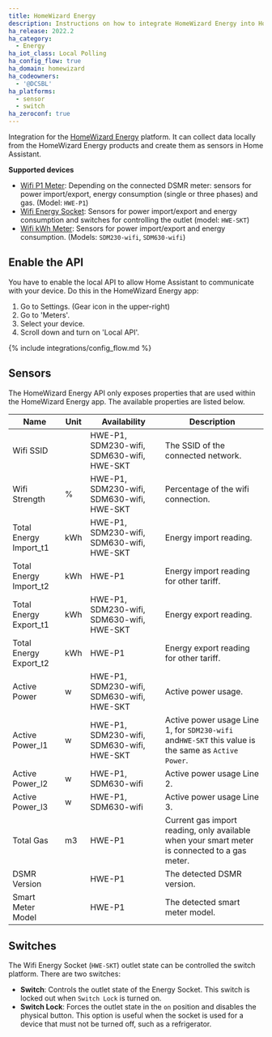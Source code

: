 ```yaml
---
title: HomeWizard Energy
description: Instructions on how to integrate HomeWizard Energy into Home Assistant.
ha_release: 2022.2
ha_category:
  - Energy
ha_iot_class: Local Polling
ha_config_flow: true
ha_domain: homewizard
ha_codeowners:
  - '@DCSBL'
ha_platforms:
  - sensor
  - switch
ha_zeroconf: true
---
```


Integration for the [HomeWizard Energy](https://www.homewizard.nl/energy) platform. It can collect data locally from the HomeWizard Energy products and create them as sensors in Home Assistant.

**Supported devices**

- [Wifi P1 Meter](https://www.homewizard.nl/p1-meter): Depending on the connected DSMR meter: sensors for power import/export, energy consumption (single or three phases) and gas. (Model: `HWE-P1`)
- [Wifi Energy Socket](https://www.homewizard.nl/energy-socket): Sensors for power import/export and energy consumption and switches for controlling the outlet (model: `HWE-SKT`)
- [Wifi kWh Meter](https://www.homewizard.nl/kwh-meter): Sensors for power import/export and energy consumption. (Models: `SDM230-wifi`, `SDM630-wifi`)

## Enable the API

You have to enable the local API to allow Home Assistant to communicate with your device. Do this in the HomeWizard Energy app:

  1. Go to Settings. (Gear icon in the upper-right)
  2. Go to 'Meters'.
  3. Select your device.
  4. Scroll down and turn on 'Local API'.

{% include integrations/config_flow.md %}

## Sensors

The HomeWizard Energy API only exposes properties that are used within the HomeWizard Energy app. The available properties are listed below.

| Name | Unit | Availability | Description |
| --- | --- | --- | --- |
| Wifi SSID | | HWE-P1, SDM230-wifi, SDM630-wifi, HWE-SKT | The SSID of the connected network. |
| Wifi Strength | % | HWE-P1, SDM230-wifi, SDM630-wifi, HWE-SKT | Percentage of the wifi connection. |
| Total Energy Import_t1 | kWh | HWE-P1, SDM230-wifi, SDM630-wifi, HWE-SKT | Energy import reading. |
| Total Energy Import_t2 | kWh | HWE-P1 | Energy import reading for other tariff. |
| Total Energy Export_t1 | kWh | HWE-P1, SDM230-wifi, SDM630-wifi, HWE-SKT | Energy export reading. |
| Total Energy Export_t2 | kWh | HWE-P1 | Energy export reading for other tariff. |
| Active Power | w | HWE-P1, SDM230-wifi, SDM630-wifi, HWE-SKT | Active power usage. |
| Active Power_l1 | w | HWE-P1, SDM230-wifi, SDM630-wifi, HWE-SKT | Active power usage Line 1, for `SDM230-wifi` and`HWE-SKT` this value is the same as `Active Power`. |
| Active Power_l2 | w | HWE-P1, SDM630-wifi | Active power usage Line 2. |
| Active Power_l3 | w | HWE-P1, SDM630-wifi | Active power usage Line 3. |
| Total Gas | m3 | HWE-P1 | Current gas import reading, only available when your smart meter is connected to a gas meter. |
| DSMR Version | | HWE-P1 | The detected DSMR version. |
| Smart Meter Model | | HWE-P1 | The detected smart meter model. |

## Switches

The Wifi Energy Socket (`HWE-SKT`) outlet state can be controlled the switch platform. There are two switches:

- **Switch**: Controls the outlet state of the Energy Socket. This switch is locked out when `Switch Lock` is turned on. 
- **Switch Lock**: Forces the outlet state in the `on` position and disables the physical button. This option is useful when the socket is used for a device that must not be turned off, such as a refrigerator.
